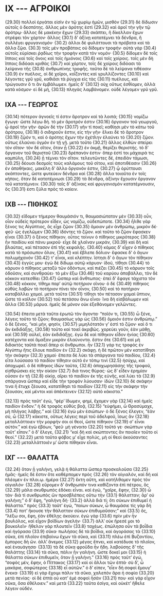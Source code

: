 
# IX --- ΑΓΡΟΙΚΟΙ

{29.30} πολλοὶ ἐργάται εἰσὶν ἐν τῷ χωρίῳ ἡμῶν, μισθὸν {29.31} δὲ δίδωσιν αὐτοῖς ὁ δεσπότης. ἄλλος μὲν ἀρότης ἐστὶ {29.32} καὶ ἀροῖ τὴν γῆν τῷ ἀρότρῳ· ἄλλος δὲ μακέκην ἔχων {29.33} σκάπτει, ἢ δίκελλαν ἔχων στρέφει τὸν χόρτον· ἄλλος  {30.1} δ’ ἀξίνῃ κατατέμνει τὰ δένδρα, ἢ συλλέγει φρυγανισμόν· {30.2} ἀλλοι δὲ φυλάττουσι τὰ πρόβατα καὶ τὰ ἄλλα ζῷα. {30.3} τοῖς μὲν προβάτοις οὐ δίδομεν τροφήν· αὐτὰ γὰρ {30.4} αὑτοῖς εὑρίσκει ῥᾳδίως τὴν τροφὴν κατὰ τὸν νομόν· {30.5} δίδομεν δὲ τοῖς ἵπποις καὶ τοῖς ὄνοις καὶ τοῖς ἡμιόνοις {30.6} καὶ τοῖς χοίροις. τοῖς μὲν δὴ ἵπποις διδόασι κριθὰς {30.7} καὶ χόρτον, τοῖς δὲ χοίροις διδόασι τὰ λείψανα τῆς {30.8} ἀνθρωπίνης τροφῆς. ταῦτα δὲ τὰ λείψανα τιθέασιν {30.9} ἐν πυέλοις, οἱ δὲ χοῖροι, κοΐζοντες καὶ γρυλλίζοντες {30.10} καὶ λέγοντες γρῦ γρῦ, καθιᾶσι τὰ ῥύγχια εἰς τὰς {30.11} πυέλους, καὶ τρώγουσιν ὅ τι ἂν ἐμβάλωμεν. ἡμεῖς δ’ {30.12} οὐχ οὕτως ἐσθίομεν, ἀλλὰ κατὰ κόσμον· εἰ δὲ μή, {30.13} πληγὰς λαμβάνομεν. οὐδὲ λέγομεν γρῦ γρῦ.

## IXΑ --- ΓΕΩΡΓΟΣ

{30.14} πότερον ἀγνοεῖς τί ἐστιν ἄροτρον καὶ τὰ λοιπά; {30.15} νομίζω ἔγωγε· ὥστε λέγω δή. τὸ μὲν ἄροτρόν ἐστιν {30.16} ὄργανον τοῦ γεωργοῦ, ᾧ ἀροῖ τὴν γῆν· ἀρῶν δὲ τὴν {30.17} γῆν τί ποιεῖ; καθίησι μὲν τὸ κάτω τοῦ ἀρότρου, {30.18} ὃ σιδηροῦν ἐστιν, εἰς τὴν γῆν· ἕλκει δὲ τὸ ἄροτρον {30.19} ζῷόν τι, καὶ ὁ ἀρότης ἔχων τὴν ἐχέτλην ἐλαύνει τὸ {30.20} ζῷον. οὕτως ἐλαύνει ὀγμὸν ἐν τῇ γῇ. μετὰ τοῦτο {30.21} ἄλλος ἐλθὼν σπείρει τὸν σῖτον· τὸν δὲ σῖτον, ὅταν ᾖ {30.22} ἐν ἀκμῇ, θερίζει θεριστής. τὸ δ’ ὄργανον τοῦ θεριστοῦ {30.23} δρέπανόν ἐστιν· ὅπερ ἐστί τοι μάχαιρά τις καμπύλη, {30.24} ᾗ τέμνει τὸν σῖτον. τελευτῶντες δέ, ἐπειδὰν τάμωσι, {30.25} δέουσι δεσμοῖς τοὺς καλάμους τοῦ σίτου, καὶ ἀποτιθέασιν {30.26} ἐν ἀποθήκαις. μακέλη δ’ ἄλλο ὄργανόν ἐστιν, {30.27} ᾧ ὀρύττουσι σκάπτοντες, ὥστε φυτεύειν δένδρα καὶ {30.28} ἄλλα τοιαῦτα ἐν τοῖς κήποις. ὅταν δὲ κατατέμνωσι {30.29} τὰ δένδρα, ἀξίνην ἔχουσιν ὄργανον τοῦ κατατέμνειν. {30.30} ταῖς δ’ ἀξίναις καὶ φρυγανισμὸν κατατέμνουσιν, ὅς {30.31} ἐστι ξύλα πρὸς τὸ καίειν.

## IXΒ --- ΠΙΘΗΚΟΣ

{30.32} εἴδομεν τήμερον θαυμάσιόν τι, θαυμασιώτατον μὲν {30.33} οὖν, οἷον οὐδεὶς πρότερον εἶδεν, ὡς νομίζω, οὐδεπώποτε. {30.34} ἦλθε γὰρ ξένος τις Αἰγύπτιος, ὃς εἶχε ζῷον {30.35} ὅμοιον μὲν ἀνθρώπῳ, μικρὸν δέ· φεῦ· ὡς ἐγελῶμεν {30.36} ἰδόντες τὸ ζῷον. καὶ τοῦτο τὸ ζῷον ἔφασκεν εἶναι {30.37} ὁ ξένος πίθηκον. οὗτος τοίνυν ὁ πίθηκος μικρότερος {30.38} ἦν παιδίου καὶ πάνυ μικροῦ· εἶχε δὲ χλαῖναν μικράν, {30.39} καὶ δὴ καὶ βλαύτας, καὶ πέτασον ἐπὶ τῆς κεφαλῆς. {30.40} κόμας δ’ εἶχεν ὁ πίθηκος κατὰ τὸ πρόσωπον ὅλον, {30.41} καὶ ἔβλεπε δόλιον· ἔφασκε δ’ ὁ ἄγων πολυμήχανόν {30.42} τ’ εἶναι, καὶ κλέπτην. ἵστησι δ’ ὁ ἄγων τὸν πίθηκον {30.43} ἐγγύς μου· ἐγὼ δὲ δίδωμι αὐτῷ κάρυον· ἰδού, τίθησι {30.44} τὸ κάρυον ὁ πίθηκος μεταξὺ τῶν ὀδόντων, καὶ πιέζει {30.45} τὸ κάρυον τοῖς ὀδοῦσιν, καὶ συνθραύει· τὸ μὲν ἔξω {30.46} τοῦ καρύου ἀποβάλλει, τὸν δὲ κόκκον κατεσθίει {30.47} ὥσπερ καὶ ἄνθτωπος· ἐπεὶ δ’ ἔφαγε τάχιστα τὸν {30.48} κόκκον, τίθημι παρ’ αὐτῷ ποτήριον οἴνου· ὁ δὲ {30.49} πίθηκος εὐθὺς λαβὼν τὸ ποτήριον πίνει τὸν οἶνον, {30.50} καὶ τὸ ποτήριον καταβάλλει χαμαί. μετὰ ταῦτα {30.51} τίθησι τὸν πέτασον χαμαὶ ὕπτιον, ὥστε τὸ κοῖλον {30.52} τοῦ πετάσου ἄνω εἶναι· ἵνα δὴ εἰσβάλωμεν καὶ ἄλλα {30.53} μάρυα. ἡμεῖς δὲ μόνον οὐκ ἐξεθάνομεν γελῶντες.

{30.54} ἔπειτα μετὰ ταῦτα ἐρωτῶ τὸν ἄγοντα· “ποῖόν τι, {30.55} ὦ ξένε, λέγεις τοῦτο τὸ ζῷον; θαυμασίως γὰρ ὡς {30.56} ὅμοιόν ἐστιν ἀνθρώπῳ.” ὁ δὲ ξένος, “καὶ μήν, φησίν, {30.57} μιμηλότατόν γ’ ἐστὶ τὸ ζῷον· καὶ ὅ τι ἂν ἐκδιδάξῃς, {30.58} τοῦτο καὶ τοιεῖ ἀκριβῶς. χορεύει γοῦν, ἐὰν μάθῃ, καὶ {30.59} αὐλεῖ, ἐὰν ἐκδιδάξῃς. ἐγὼ δὲ καὶ πίθηκον εἶδον ἡνίας {30.60} κατέχοντα καὶ ἅμαξαν μικρὰν ἐλαύνοντα. ἔστιν ὅτε {30.61} καὶ μὴ διδακτὸς ταῦτὰ ποιεῖ ἅπερ οἱ ἄνθρωποι. ἦν  {32.1} γάρ τις τροφὸς ἐν Αἰγύπτῳ ἥτις ἔλουε παιδίον ἐν {32.2} σκάφῃ. ἡ δὲ πρῶτον μὲν κατατίθησι τὴν σκάφην {32.3} χαμαί· ἔπειτα δὲ λύει τὰ σπάργανα τοῦ παιδίου, {32.4} εἶτα λούσασα τὸ παιδίον τίθησιν αὐτὸ ἐν τόπῳ τινὶ {32.5} ἡσύχῳ, καὶ ἀποχωρεῖ. ὁ δὲ πίθηκος ἰδὼν ταῦτα, {32.6} ἀποχωρησάσης τῆς τροφοῦ, εἰσθρώσκει εἰς τὴν οἰκίαν {32.7} διά τινος θύρας· ὡς δ’ εἶδεν ἐρημίαν οὖσαν ἐν τῇ {32.8} οἰκίᾳ, αἴρει τὸ παιδίον ἐκ τῆς εὐνῆς, καὶ λύει τὰ {32.9} σπάργανα ὥσπερ καὶ εἶδε τὴν τροφὸν λύουσαν· ἰδὼν {32.10} δὲ σκάφην τινα ἣ ἔτυχε ζέουσα, κατατίθησι τὸ παιδίον {32.11} εἰς τὴν σκάφην τὴν ζέουσαν, καὶ μέντοι καὶ ἀπέκτεινεν {32.12} αὐτὸ κάκιστα.”

{32.13} πρὸς ταῦτ’ ἐγώ, “φέρ’ ἴδωμεν, φημί, ἔχομεν γὰρ {32.14} καὶ ἡμεῖς παιδίον ἔνδον.” ἡ δὲ τροφὸς εὐθὺς βοᾷ, {32.15} “εὐφήμει, ὦ Θρασύμαχε, μὴ πλήγας λάβῃς.” καὶ {32.16} ἐγὼ μὲν ἐσιώπων· ὁ δὲ ξένος ἔλεγεν, “ἐὰν σύ, ὦ {32.17} κάκιστε, οὕτως λέγεις περὶ τοῦ ἀδελφοῦ, ἴσως ἂν {32.18} μεταλλάττοιεν τὴν μορφήν σοι οἱ θεοί, ὥστε πίθηκον {32.19} σ’ εἶναι αὐτόν.” καὶ ἐγὼ ἐβόων, “φεῦ· μὴ γένοιτο {32.20} τοῦτό γε· σκώπτων γὰρ ταῦτ’ εἶπον.” ὁ δ’ ἔλεγε, {32.21} “καὶ δὴ καὶ σκώπτοντες ἂν ποιοῖεν τοῦτο οἱ θεοί.” {32.22} μετὰ ταῦτα φόβος μ’ εἶχε πολύς, μὴ οἱ θεοὶ ἀκούσαντες {32.23} μεταλλάττοιέν μ’ ὥστε πίθηκον εἶναι.

## IXΓ --- ΘΑΛΑΤΤΑ

{32.24} ὅταν ᾖ γαλήνη, γελᾷ ἡ θάλαττα ὥσπερ προσκαλοῦσα {32.25} ἡμᾶς· ἡμεῖς δὲ ἔστιν ὅτε καθέρπομεν πρὸς {32.26} τὸν αἰγιαλόν, καὶ δὴ καὶ πλέομεν ἐν πλοι.ῳ. ἡμέρα {32.27} ἕκτη αὕτη, καὶ κατήλθομεν πρὸς τὸν αἰγιαλόν· {32.28} εὕρομεν δ’ ἄνθρωπόν τινα καθίζοντα ἐπὶ πέτρου, ὃς {32.29} μὰλα σκυθρωπὸς ἐδόκει εἶναι. καὶ ἐγώ, “χαῖρε, ἔφην, {32.30} ὦ τάν· διὰ τί συκθρωπὸς ὢν προσβλέπεις οὕτω τὴν  {33.1} θάλατταν; ἆρ’ οὐ γαλήνη;” ὁ δ’ ἔφη, “γαλήνη δή· {33.2} ἀλλὰ διὰ τί; ὅτι σύκων ἐπιθυμεῖ ἡ θάλαττα.” πρὸς {33.3} ταῦτ’ ἐγώ, “ποίων σύκων, ὦ θαυμάσιε τίς γὰρ δή {33.4} ποτ’ ἤκουσε τὴν θάλατταν σύκων ἐπιθυμοῦσαν;” καὶ {33.5} ὅς, “λέξω σοι, ἔφη, ἐὰν ἐθέλῃς ἀκούειν. ἐγὼ γὰρ {33.6} πρὶν μὲν ἦν βουλόλος, καὶ εἶχον βοϊδίων ἀγελήν· {33.7} ἀλλ’ οὐκ ἤρεσέ μοι τὸ βουκολεῖν· ἤθελον γὰρ πλουτεῖν {33.8} ταχέως. ἐπώλησα οὖν τὰ βοΐδια καὶ ἠγόρασα {33.9} σῦκα· πωλήσας δὲ τὰ βοΐδια, καὶ ἀγοράσας τὰ {33.10} σῦκα, ἐπὶ πλοῖον ἐπιβαίνω ἔχων τὰ σῦκα, καὶ {33.11} πλέω ἐπὶ Βυζαντίου, ἔμπορος δὴ ὤν. ἀλλ’ ἄνεμος {33.12} μέγας ἔπνει, καὶ κατέδυσε τὸ πλοῖον, καὶ ἐναυάγησα· {33.13} τὰ δὲ σῦκα φροῦδα ἦν ἤδη. λαβούσης δ’ τῆς θαλάττης {33.14} τὰ σῦκα, πάλιν ἦν γαλήνη. ὥστε δοκεῖ μοι {33.15} ἡ θάλαττα σύκων ἐπιθυμεῖν, ὅταν ᾖ γαλήνη.” {33.16} πρὸς ταῦτ’ ἐγώ, “σοφὸς μέν, ἔφην, ὁ Πίττακος {33.17} καὶ οἱ ἄλλοι τῶν ἑπτά· σὺ δ’, ὦ μακάριε, σοφώτερος {33.18} εἶ αὐτῶν.” ὁ δ’ εἰπεν, “εἶεν δὴ σοφοὶ ἔμουγ’ ἕνεκα· {33.19} εἰ γὰρ ἔχοιμι πάλιν τὰ σῦκα. χαλεπὸν ἄρα ἡ σοφία {33.20} μετὰ πενίας· οἱ δὲ ἑπτὰ οὐ κατ’ ἐμὲ σοφοὶ ἦσάν {33.21} που· καὶ γὰρ εἶχον σῦκα, ὅσα ἐθέλοιεν.” καὶ μετὰ {33.22} ταῦτα ἐσίγα, καὶ οὐκέτ’ ἤθελε λέγειν οὐδέν.

